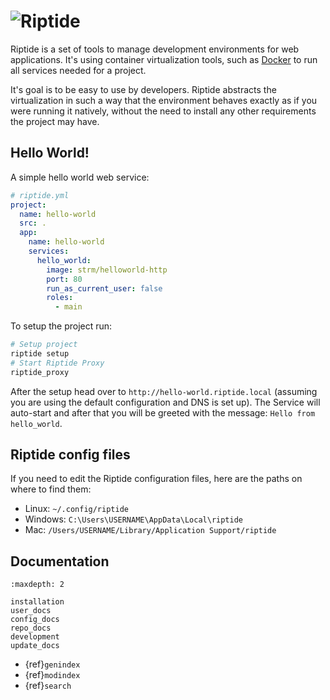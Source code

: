 # ![Riptide](logo.png)

Riptide is a set of tools to manage development environments for web applications.
It's using container virtualization tools, such as [Docker](https://www.docker.com/)
to run all services needed for a project.

It's goal is to be easy to use by developers.
Riptide abstracts the virtualization in such a way that the environment behaves exactly
as if you were running it natively, without the need to install any other requirements
the project may have.

## Hello World!

A simple hello world web service:

```yaml
# riptide.yml
project:
  name: hello-world
  src: .
  app:
    name: hello-world
    services:
      hello_world:
        image: strm/helloworld-http
        port: 80
        run_as_current_user: false
        roles:
          - main
```

To setup the project run:

```sh
# Setup project
riptide setup
# Start Riptide Proxy
riptide_proxy
```

After the setup head over to `http://hello-world.riptide.local` (assuming you are
using the default configuration and DNS is set up). The Service will auto-start
and after that you will be greeted with the message: `Hello from hello_world`.

## Riptide config files

If you need to edit the Riptide configuration files, here are the paths on where to find them:

- Linux: `~/.config/riptide`
- Windows: `C:\Users\USERNAME\AppData\Local\riptide`
- Mac: `/Users/USERNAME/Library/Application Support/riptide`

## Documentation

```{toctree}
:maxdepth: 2

installation
user_docs
config_docs
repo_docs
development
update_docs
```

- {ref}`genindex`
- {ref}`modindex`
- {ref}`search`
